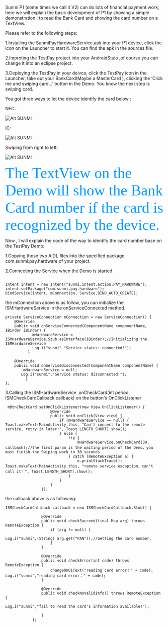 
Sunmi P1 (some times we call it V2) can do lots of financial payment work, here we will explain the basic development of P1 by showing a simple demonstration : to read the Bank Card and showing the card number on a TextView.

Please refer to the following steps:

1.Installing the SunmiPayHardwareService.apk into your P1 device, click the icon on the Launcher to start it. You can find the apk in the sources file.

2.Improting the TestPay project into your AndroidStuio ,of course you can change it into an eclipse project.

3.Deploying the TestPay in your deivce, click the TestPay icon in the Launcher, take out your BankCard(Maybe a   MasterCard ), clicking the ‘Click me and swiping card...’ button in the Demo. You know the next step is swiping card.

You got three ways to let the device identify the card below :

NFC:

![Alt SUNMI](https://github.com/sunmideveloper/The-Demo-of-read-card/blob/master/img/1.png) 

IC:

![Alt SUNMI](https://github.com/sunmideveloper/The-Demo-of-read-card/blob/master/img/2.png) 

Swiping from right to left:

![Alt SUNMI](https://github.com/sunmideveloper/The-Demo-of-read-card/blob/master/img/3.jpeg) 

<font color=#0099ff size=7 face="黑体">The TextView on the Demo will show the Bank Card number if the card is recognized by the device.</font>

Now , I will explain  the code of the way to identify the card number base on the TestPay Demo:

1.Copying those two AIDL files into the specified package com.sunmi.pay.hardware of your project.

2.Connecting the Service when the Demo is started.
```

Intent intent = new Intent("sunmi.intent.action.PAY_HARDWARE");
intent.setPackage("com.sunmi.pay.hardware");
bindService(intent, mConnection, Service.BIND_AUTO_CREATE);

```

the mConnection above is as follow, you can initialize the ISMHardwareService in the onServiceConnected method.

```
private ServiceConnection mConnection = new ServiceConnection() {
    @Override
    public void onServiceConnected(ComponentName componentName, IBinder iBinder) {
            mHardwareService = ISMHardwareService.Stub.asInterface(iBinder);//Initializing the ISMHardwareService 
            Log.i("sunmi"."Service status: connected!");
          }

    @Override
    public void onServiceDisconnected(ComponentName componentName) {
        mHardwareService = null;
       Log.i("sunmi"."Service status: disconnected!");
         }
};

```

3.Calling the ISMHardwareService .onCheckCard(int period, ISMCheckCardCallback callback) on the button's OnClickListener

```
 mBtnCheckCard.setOnClickListener(new View.OnClickListener() {
                    @Override
                    public void onClick(View view) {
                        if (mHardwareService == null) {
Toast.makeText(MainActivity.this, "Can't connect to the remote service, retry it later!", Toast.LENGTH_SHORT).show();
                        } else {
                            try {
                                mHardwareService.onCheckCard(30, callback);//the first param is the waiting period of the Demo，you must finish the Swiping work in 30 seconds
                            } catch (RemoteException e) {
                                e.printStackTrace();
Toast.makeText(MainActivity.this, "remote service exception，can't call it！", Toast.LENGTH_SHORT).show();
                            }
                        }
                    }
                });

```

the callback above is as following: 
```
ISMCheckCardCallback callback = new ISMCheckCardCallback.Stub() {

                @Override
                public void checkSucceed(final Map arg) throws RemoteException {
                    if (arg != null) {
                        
Log.i("sunmi",(String) arg.get("PAN"));//Getting the card number.
                    }
                }

                @Override
                public void checkError(int code) throws RemoteException {
                    changeOnUiText("reading card error：" + code);
Log.i("sunmi","reading card error：" + code);             
                }

                @Override
                public void checkNoValidInfo() throws RemoteException {
               
Log.i("sunmi","fail to read the card's information available!");             
                    
                }
            };

```
